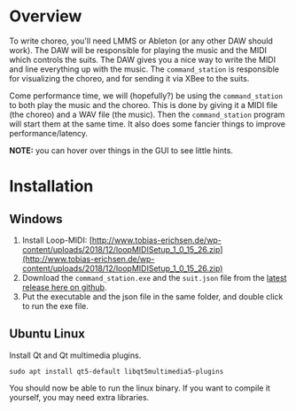 # Overview

To write choreo, you'll need LMMS or Ableton (or any other DAW should work). The DAW will be responsible for playing the music and the MIDI which controls the suits. The DAW gives you a nice way to write the MIDI and line everything up with the music. The `command_station` is responsible for visualizing the choreo, and for sending it via XBee to the suits.

Come performance time, we will (hopefully?) be using the `command_station` to both play the music and the choreo. This is done by giving it a MIDI file (the choreo) and a WAV file (the music). Then the `command_station` program will start them at the same time. It also does some fancier things to improve performance/latency.

**NOTE:** you can hover over things in the GUI to see little hints.

# Installation

## Windows

1. Install Loop-MIDI: [http://www.tobias-erichsen.de/wp-content/uploads/2018/12/loopMIDISetup_1_0_15_26.zip](http://www.tobias-erichsen.de/wp-content/uploads/2018/12/loopMIDISetup_1_0_15_26.zip)
1. Download the `command_station.exe` and the `suit.json` file from the [latest release here on github](https://github.com/PeterMitrano/glowsuit/releases/latest).
1. Put the executable and the json file in the same folder, and double click to run the exe file.


## Ubuntu Linux

Install Qt and Qt multimedia plugins.

    sudo apt install qt5-default libqt5multimedia5-plugins

You should now be able to run the linux binary. If you want to compile it yourself, you may need extra libraries.
